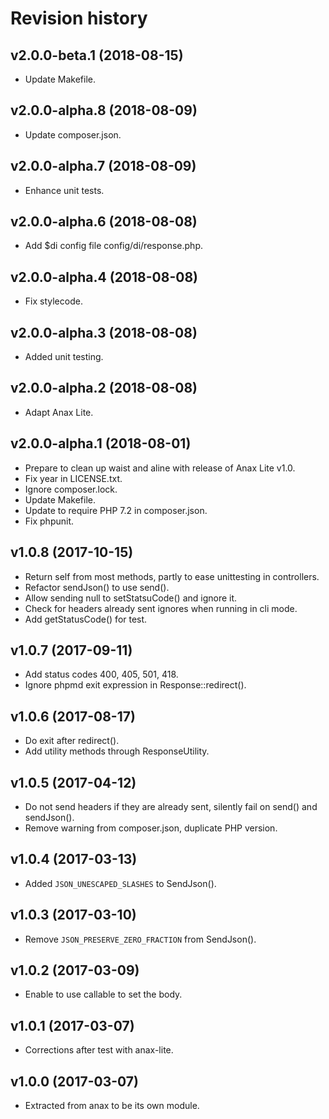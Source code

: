Revision history
=================================


v2.0.0-beta.1 (2018-08-15)
---------------------------------

* Update Makefile.



v2.0.0-alpha.8 (2018-08-09)
---------------------------------

* Update composer.json.



v2.0.0-alpha.7 (2018-08-09)
---------------------------------

* Enhance unit tests.



v2.0.0-alpha.6 (2018-08-08)
---------------------------------

* Add $di config file config/di/response.php.



v2.0.0-alpha.4 (2018-08-08)
---------------------------------

* Fix stylecode.



v2.0.0-alpha.3 (2018-08-08)
---------------------------------

* Added unit testing.



v2.0.0-alpha.2 (2018-08-08)
---------------------------------

* Adapt Anax Lite.



v2.0.0-alpha.1 (2018-08-01)
---------------------------------

* Prepare to clean up waist and aline with release of Anax Lite v1.0.
* Fix year in LICENSE.txt.
* Ignore composer.lock.
* Update Makefile.
* Update to require PHP 7.2 in composer.json.
* Fix phpunit.



v1.0.8 (2017-10-15)
---------------------------------

* Return self from most methods, partly to ease unittesting in controllers.
* Refactor sendJson() to use send().
* Allow sending null to setStatsuCode() and ignore it.
* Check for headers already sent ignores when running in cli mode.
* Add getStatusCode() for test.



v1.0.7 (2017-09-11)
---------------------------------

* Add status codes 400, 405, 501, 418.
* Ignore phpmd exit expression in Response::redirect().



v1.0.6 (2017-08-17)
---------------------------------

* Do exit after redirect().
* Add utility methods through ResponseUtility.



v1.0.5 (2017-04-12)
---------------------------------

* Do not send headers if they are already sent, silently fail on send() and sendJson().
* Remove warning from composer.json, duplicate PHP version.



v1.0.4 (2017-03-13)
---------------------------------

* Added `JSON_UNESCAPED_SLASHES` to SendJson().



v1.0.3 (2017-03-10)
---------------------------------

* Remove `JSON_PRESERVE_ZERO_FRACTION` from SendJson().



v1.0.2 (2017-03-09)
---------------------------------

* Enable to use callable to set the body.



v1.0.1 (2017-03-07)
---------------------------------

* Corrections after test with anax-lite.



v1.0.0 (2017-03-07)
---------------------------------

* Extracted from anax to be its own module.
